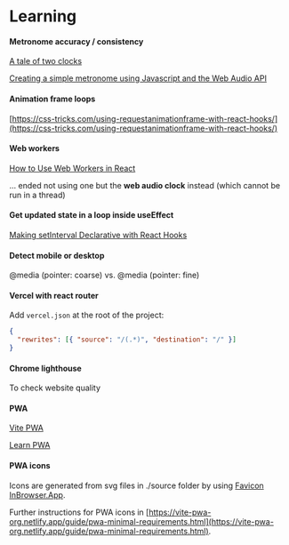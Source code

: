 # Learning

#### Metronome accuracy / consistency

[A tale of two clocks](https://web.dev/articles/audio-scheduling)

[Creating a simple metronome using Javascript and the Web Audio API](https://grantjam.es/creating-a-simple-metronome-using-javascript-and-the-web-audio-api/)

#### Animation frame loops

[https://css-tricks.com/using-requestanimationframe-with-react-hooks/](https://css-tricks.com/using-requestanimationframe-with-react-hooks/)

#### Web workers

[How to Use Web Workers in React](https://plainenglish.io/blog/web-worker-in-react)

... ended not using one but the **web audio clock** instead (which cannot be run in a thread)

#### Get updated state in a loop inside useEffect

[Making setInterval Declarative with React Hooks](https://overreacted.io/making-setinterval-declarative-with-react-hooks/)

#### Detect mobile or desktop

@media (pointer: coarse)
vs. 
@media (pointer: fine)

#### Vercel with react router

Add `vercel.json` at the root of the project:

```json
{
  "rewrites": [{ "source": "/(.*)", "destination": "/" }]
}
```

#### Chrome lighthouse

To check website quality

#### PWA

[Vite PWA](https://vite-pwa-org.netlify.app/guide/)

[Learn PWA](https://web.dev/learn/pwa/)

#### PWA icons

Icons are generated from svg files in ./source folder by using [Favicon InBrowser.App](https://favicon.inbrowser.app/tools/favicon-generator).

Further instructions for PWA icons in [https://vite-pwa-org.netlify.app/guide/pwa-minimal-requirements.html](https://vite-pwa-org.netlify.app/guide/pwa-minimal-requirements.html).
